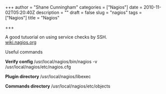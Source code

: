 +++
author = "Shane Cunningham"
categories = ["Nagios"]
date = 2010-11-02T05:20:40Z
description = ""
draft = false
slug = "nagios"
tags = ["Nagios"]
title = "Nagios"

+++


A good tutuorial on using service checks by SSH.<br /><a href="http://wiki.nagios.org/index.php/Howtos:checkbyssh_RedHat" target="_blank">wiki.nagios.org</a>

Useful commands

<strong>Verify config </strong>
/usr/local/nagios/bin/nagios -v /usr/local/nagios/etc/nagios.cfg

<strong>Plugin directory </strong>
/usr/local/nagios/libexec

<strong>Commands directory </strong>
/usr/local/nagios/etc/objects</p>